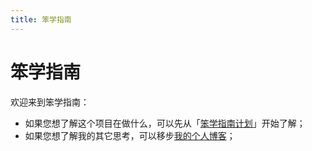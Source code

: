 ```yaml
---
title: 笨学指南
---
```


# 笨学指南

欢迎来到笨学指南：

* 如果您想了解这个项目在做什么，可以先从「[笨学指南计划](/nerds-docs/docs/plan/)」开始了解；
* 如果您想了解我的其它思考，可以移步[我的个人博客](https://zhenghe-md.github.io/blog/)；
